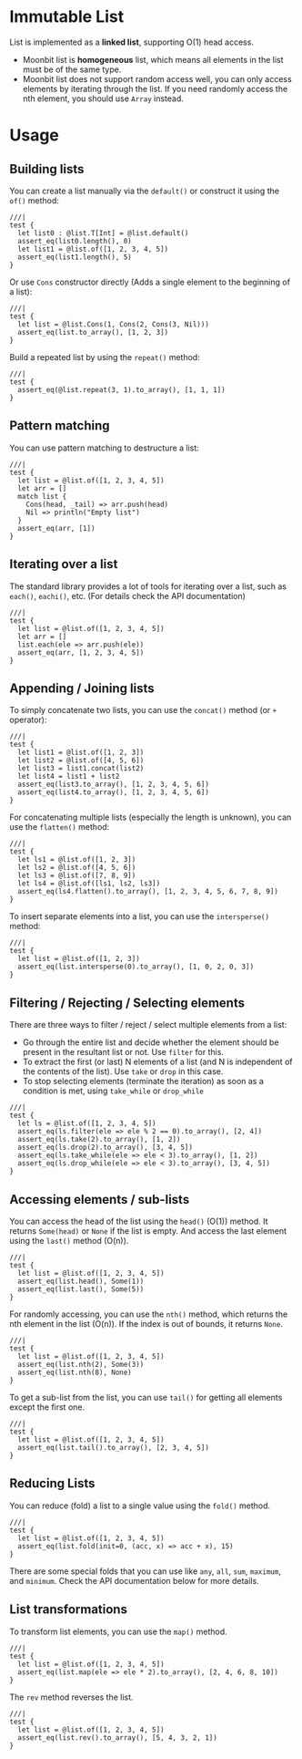 # Immutable List

List is implemented as a **linked list**, supporting O(1) head access.
- Moonbit list is **homogeneous** list, which means all elements in the list must be of the same type.
- Moonbit list does not support random access well, you can only access elements by iterating through the list. If you need randomly access the nth element, you should use `Array` instead.

# Usage

## Building lists 

You can create a list manually via the `default()` or construct it using the `of()` method: 
```moonbit
///|
test {
  let list0 : @list.T[Int] = @list.default()
  assert_eq(list0.length(), 0)
  let list1 = @list.of([1, 2, 3, 4, 5])
  assert_eq(list1.length(), 5)
}
```

Or use `Cons` constructor directly (Adds a single element to the beginning of a list):
```moonbit
///|
test {
  let list = @list.Cons(1, Cons(2, Cons(3, Nil)))
  assert_eq(list.to_array(), [1, 2, 3])
}
```

Build a repeated list by using the `repeat()` method:
```moonbit
///|
test {
  assert_eq(@list.repeat(3, 1).to_array(), [1, 1, 1])
}
```

## Pattern matching
You can use pattern matching to destructure a list:
```moonbit
///|
test {
  let list = @list.of([1, 2, 3, 4, 5])
  let arr = []
  match list {
    Cons(head, _tail) => arr.push(head)
    Nil => println("Empty list")
  }
  assert_eq(arr, [1])
}
```

## Iterating over a list
The standard library provides a lot of tools for iterating over a list, such as `each()`, `eachi()`, etc. (For details check the API documentation)
```moonbit
///|
test {
  let list = @list.of([1, 2, 3, 4, 5])
  let arr = []
  list.each(ele => arr.push(ele))
  assert_eq(arr, [1, 2, 3, 4, 5])
}
```

## Appending / Joining lists
To simply concatenate two lists, you can use the `concat()` method (or `+` operator):
```moonbit
///|
test {
  let list1 = @list.of([1, 2, 3])
  let list2 = @list.of([4, 5, 6])
  let list3 = list1.concat(list2)
  let list4 = list1 + list2
  assert_eq(list3.to_array(), [1, 2, 3, 4, 5, 6])
  assert_eq(list4.to_array(), [1, 2, 3, 4, 5, 6])
}
```

For concatenating multiple lists (especially the length is unknown), you can use the `flatten()` method:
```moonbit
///|
test {
  let ls1 = @list.of([1, 2, 3])
  let ls2 = @list.of([4, 5, 6])
  let ls3 = @list.of([7, 8, 9])
  let ls4 = @list.of([ls1, ls2, ls3])
  assert_eq(ls4.flatten().to_array(), [1, 2, 3, 4, 5, 6, 7, 8, 9])
}
```

To insert separate elements into a list, you can use the `intersperse()` method:

```moonbit
///|
test {
  let list = @list.of([1, 2, 3])
  assert_eq(list.intersperse(0).to_array(), [1, 0, 2, 0, 3])
}
```

## Filtering / Rejecting / Selecting elements
There are three ways to filter / reject / select multiple elements from a list:
- Go through the entire list and decide whether the element should be present in the resultant list or not. Use `filter` for this.
- To extract the first (or last) N elements of a list (and N is independent of the contents of the list). Use `take` or `drop` in this case.
- To stop selecting elements (terminate the iteration) as soon as a condition is met, using `take_while` or `drop_while`

```moonbit
///|
test {
  let ls = @list.of([1, 2, 3, 4, 5])
  assert_eq(ls.filter(ele => ele % 2 == 0).to_array(), [2, 4])
  assert_eq(ls.take(2).to_array(), [1, 2])
  assert_eq(ls.drop(2).to_array(), [3, 4, 5])
  assert_eq(ls.take_while(ele => ele < 3).to_array(), [1, 2])
  assert_eq(ls.drop_while(ele => ele < 3).to_array(), [3, 4, 5])
}
```

## Accessing elements / sub-lists
You can access the head of the list using the `head()` (O(1)) method. It returns `Some(head)` or `None` if the list is empty.
And access the last element using the `last()` method (O(n)). 

```moonbit
///|
test {
  let list = @list.of([1, 2, 3, 4, 5])
  assert_eq(list.head(), Some(1))
  assert_eq(list.last(), Some(5))
}
```

For randomly accessing, you can use the `nth()` method, which returns the nth element in the list (O(n)). 
If the index is out of bounds, it returns `None`.
```moonbit
///|
test {
  let list = @list.of([1, 2, 3, 4, 5])
  assert_eq(list.nth(2), Some(3))
  assert_eq(list.nth(8), None)
}
```

To get a sub-list from the list, you can use `tail()` for getting all elements except the first one.
```moonbit
///|
test {
  let list = @list.of([1, 2, 3, 4, 5])
  assert_eq(list.tail().to_array(), [2, 3, 4, 5])
}
```

## Reducing Lists
You can reduce (fold) a list to a single value using the `fold()` method.
```moonbit
///|
test {
  let list = @list.of([1, 2, 3, 4, 5])
  assert_eq(list.fold(init=0, (acc, x) => acc + x), 15)
}
```

There are some special folds that you can use like `any`, `all`, `sum`, `maximum`, and `minimum`. Check the API documentation below for more details.

## List transformations
To transform list elements, you can use the `map()` method.
```moonbit
///|
test {
  let list = @list.of([1, 2, 3, 4, 5])
  assert_eq(list.map(ele => ele * 2).to_array(), [2, 4, 6, 8, 10])
}
```

The `rev` method reverses the list.
```moonbit
///|
test {
  let list = @list.of([1, 2, 3, 4, 5])
  assert_eq(list.rev().to_array(), [5, 4, 3, 2, 1])
}
```


